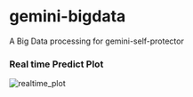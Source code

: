 # gemini-bigdata
A Big Data processing for gemini-self-protector

### Real time Predict Plot

![realtime_plot](https://github.com/noobpk/gemini-predict-serve/assets/31820707/f8f4830b-4a8b-4cea-b986-ea843da3782b)
